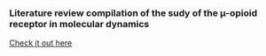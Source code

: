 ### Literature review compilation of the sudy of the µ-opioid receptor in molecular dynamics
[Check it out here](https://lexin-chen.github.io/mor.github.io/)
